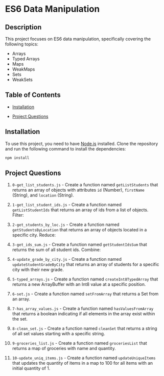 # ES6 Data Manipulation

## Description

This project focuses on ES6 data manipulation, specifically covering the following topics:

- Arrays
- Typed Arrays
- Maps
- WeakMaps
- Sets
- WeakSets

## Table of Contents

- [Installation](#installation)

- [Project Questions](#projectquestions)


## Installation

To use this project, you need to have [Node.js](https://nodejs.org) installed. Clone the repository and run the following command to install the dependencies:

```sh
npm install
```

## Project Questions
1. `0-get_list_students.js` -  Create a function named `getListStudents` that returns an array of objects with attributes `id` (Number), `firstName` (String), and `location` (String).

2. `1-get_list_student_ids.js` - Create a function named `getListStudentIds` that returns an array of ids from a list of objects.
Filter:

3. `2-get_students_by_loc.js` - Create a function named `getStudentsByLocation` that returns an array of objects located in a specific city.
Reduce:

4. `3-get_ids_sum.js` - Create a function named `getStudentIdsSum` that returns the sum of all student ids.
Combine:

5. `4-update_grade_by_city.js` - Create a function named `updateStudentGradeByCity` that returns an array of students for a specific city with their new grade.

6. `5-typed_arrays.js` - Create a function named `createInt8TypedArray` that returns a new ArrayBuffer with an Int8 value at a specific position.

7. `6-set.js` - Create a function named `setFromArray` that returns a Set from an array.

8. `7-has_array_values.js` - Create a function named `hasValuesFromArray` that returns a boolean indicating if all elements in the array exist within the set.

9. `8-clean_set.js` - Create a function named `cleanSet` that returns a string of all set values starting with a specific string.

10. `9-groceries_list.js` - Create a function named `groceriesList` that returns a map of groceries with name and quantity.

11. `10-update_uniq_items.js` - Create a function named `updateUniqueItems` that updates the quantity of items in a map to 100 for all items with an initial quantity of 1.
